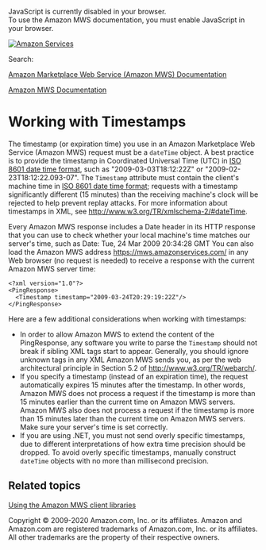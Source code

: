 <div id="MWSDX_noscript">

JavaScript is currently disabled in your browser.  
To use the Amazon MWS documentation, you must enable JavaScript in your
browser.

</div>

<div id="MWSDX_divtop">

[![Amazon
Services](https://images-na.ssl-images-amazon.com/images/G/08/mwsportal/fr_FR/amazonservices.gif "Amazon Services")](http://services.amazon.fr)

<div id="MWSDX_search">

<span id="MWSDX_searchlbl">Search:</span>

</div>

  
<span id="MWSDX_titlebar">[Amazon Marketplace Web Service (Amazon MWS)
Documentation](https://developer.amazonservices.fr/gp/mws/docs.html)</span>

</div>

<div id="MWSDX_divbottom">

<div id="MWSDX_divleft">

<div id="MWSDX_toc">

</div>

</div>

<div id="MWSDX_divright">

<div id="MWSDX_content">

<span id="MWSDX_breadcrumbs">[Amazon MWS
Documentation](https://developer.amazonservices.fr/gp/mws/docs.html)</span>

# Working with Timestamps

<div class="body">

The timestamp (or expiration time) you use in an <span class="ph">Amazon
Marketplace Web Service (Amazon MWS)</span> request must be a `dateTime`
object. A best practice is to provide the timestamp in Coordinated
Universal Time (UTC) in <span
class="ph"><a href="../dev_guide/DG_ISO8601.md" class="xref">ISO 8601 date time format</a></span>,
such as "2009-03-03T18:12:22Z" or "2009-02-23T18:12:22.093-07". The
`Timestamp` attribute must contain the client's machine time in <span
class="ph"><a href="../dev_guide/DG_ISO8601.md" class="xref">ISO 8601 date time format</a></span>;
requests with a timestamp significantly different (15 minutes) than the
receiving machine's clock will be rejected to help prevent replay
attacks. For more information about timestamps in XML, see
<http://www.w3.org/TR/xmlschema-2/#dateTime>.

Every <span class="ph">Amazon MWS</span> response includes a Date header
in its HTTP response that you can use to check whether your local
machine's time matches our server's time, such as Date: Tue, 24 Mar 2009
20:34:28 GMT You can also load the <span class="ph">Amazon MWS</span>
address <https://mws.amazonservices.com/> in any Web browser (no request
is needed) to receive a response with the current <span
class="ph">Amazon MWS</span> server time:

``` pre
<?xml version="1.0"?>
<PingResponse>
  <Timestamp timestamp="2009-03-24T20:29:19:22Z"/>
</PingResponse>
```

Here are a few additional considerations when working with timestamps:

-   In order to allow <span class="ph">Amazon MWS</span> to extend the
    content of the PingResponse, any software you write to parse the
    `Timestamp` should not break if sibling XML tags start to appear.
    Generally, you should ignore unknown tags in any XML <span
    class="ph">Amazon MWS</span> sends you, as per the web architectural
    principle in Section 5.2 of <http://www.w3.org/TR/webarch/>.
-   If you specify a timestamp (instead of an expiration time), the
    request automatically expires 15 minutes after the timestamp. In
    other words, <span class="ph">Amazon MWS</span> does not process a
    request if the timestamp is more than 15 minutes earlier than the
    current time on <span class="ph">Amazon MWS</span> servers. <span
    class="ph">Amazon MWS</span> also does not process a request if the
    timestamp is more than 15 minutes later than the current time on
    <span class="ph">Amazon MWS</span> servers. Make sure your server's
    time is set correctly.
-   If you are using .NET, you must not send overly specific timestamps,
    due to different interpretations of how extra time precision should
    be dropped. To avoid overly specific timestamps, manually construct
    `dateTime` objects with no more than millisecond precision.

</div>

<div id="RelatedTopics" class="topic nested1">

## Related topics

<div class="body">

<a href="DG_ClientLibraries.md" class="xref">Using the Amazon MWS client libraries</a>

</div>

</div>

<div id="MWSDX_footer">

Copyright © 2009-2020 Amazon.com, Inc. or its affiliates. Amazon and
Amazon.com are registered trademarks of Amazon.com, Inc. or its
affiliates. All other trademarks are the property of their respective
owners.

</div>

</div>

</div>

<div style="clear: both;">

</div>

</div>
